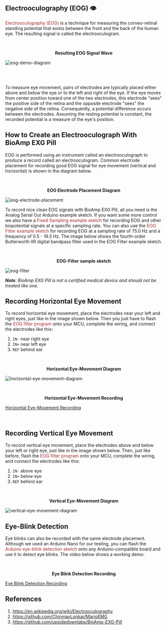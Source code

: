 ## Electrooculography (EOG) &#128065;

   
<a href="https://en.wikipedia.org/wiki/Electrooculography" style="color: brown; text-decoration: none;"> Electrooculography (EOG)</a>
  is a technique for measuring the corneo-retinal standing potential that exists between the front and the back of the human eye. The resulting signal is called the electrooculogram.

  <br>

<p style="text-align: center;"> <b> Resulting EOG Signal Wave </b></p>

![eog-demo-diagram](images/EOG/bioamp-exg-pill-eog-demo.jpg)

<br><br>

To measure eye movement, pairs of electrodes are typically placed either above and below the eye or to the left and right of the eye. If the eye moves from center position toward one of the two electrodes, this electrode "sees" the positive side of the retina and the opposite electrode "sees" the negative side of the retina. Consequently, a potential difference occurs between the electrodes. Assuming the resting potential is constant, the recorded potential is a measure of the eye's position.

## How to Create an Electrooculograph With BioAmp EXG Pill

EOG is performed using an instrument called an electrooculograph to produce a record called an electrooculogram. Common electrode placement for recording good EOG signal for eye movement (vertical and horizontal) is shown in the diagram below.

<br>

<p style="text-align: center;"> <b> EOG Electrode Placement Diagram </b></p>

![eog-electrode-placement](images/EOG/bioamp-exg-pill-eog-electrode-placement.jpg)


To record nice clean EOG signals with BioAmp EXG Pill, all you need is the Analog Serial Out Arduino example sketch. If you want some more control we also have a <a href="https://github.com/upsidedownlabs/BioAmp-EXG-Pill/tree/main/software/FixedSampling" style="color: brown; text-decoration: none;"> Fixed Sampling example sketch</a>
 for recording EOG and other biopotential signals at a specific sampling rate. You can also use the <a href="https://github.com/upsidedownlabs/BioAmp-EXG-Pill/blob/main/software/EOGFilter/EOGFilter.ino" style="color: brown; text-decoration: none;"> EOG Filter example sketch</a>  for recording EOG at a sampling rate of 75.0 Hz and a frequency of 0.5 - 19.5 Hz. The image below shows the fourth-order Butterworth IIR digital bandpass filter used in the EOG Filter example sketch.

<br>

<p style="text-align: center;"> <b> EOG-Filter sample sketch </b></p>

![eog-filter](images/EOG/bioamp-exg-pill-eogfilter.jpg)

_**Note**: BioAmp EXG Pill is not a certified medical device and should not be treated like one._

## Recording Horizontal Eye Movement

To record horizontal eye movement, place the electrodes near your left and right eyes, just like in the image shown below. Then you just have to flash the <a href="https://github.com/upsidedownlabs/BioAmp-EXG-Pill/blob/main/software/EOGFilter/EOGFilter.ino" style="color: brown; text-decoration: none;"> EOG filter program </a>  onto your MCU, complete the wiring, and connect the electrodes like this:

1. `IN-` near right eye
2. `IN+` near left eye
3. `REF` behind ear

<br>

<p style="text-align: center;"> <b> Horizontal Eye-Movement Diagram </b></p>

![horizontal-eye-movement-diagram](images/EOG/bioamp-exg-pill-electrooculography-horizontal.jpg)

<br>

<p style="text-align: center;"> <b> Horizontal Eye-Movement Recording</b></p>

<div class="video-container">

[Horizontal Eye-Movement Recording](https://player.vimeo.com/video/605740636?h=68382bb00a ':include :type=iframe frameborder=0')

</div>

<br>

## Recording Vertical Eye Movement

To record vertical eye movement, place the electrodes above and below your left or right eye, just like in the image shown below. Then, just like before, flash the <a href="https://github.com/upsidedownlabs/BioAmp-EXG-Pill/blob/main/software/EOGFilter/EOGFilter.ino" style="color: brown; text-decoration: none;"> EOG filter program </a> onto your MCU, complete the wiring, and connect the electrodes like this:

1. `IN-` above eye
2. `IN+` below eye
3. `REF` behind ear

<br>

<p style="text-align: center;"> <b> Vertical Eye-Movement Diagram </b></p>

![vertical-eye-movement-diagram](images/EOG/bioamp-exg-pill-electrooculography-vertical.jpg)

## Eye-Blink Detection

Eye blinks can also be recorded with the same electrode placement. Although we used an Arduino Nano for our testing, you can flash the <a href="https://github.com/upsidedownlabs/BioAmp-EXG-Pill/blob/main/software/EyeBlinkDetection/EyeBlinkDetection.ino" style="color: brown; text-decoration: none;"> Arduino eye-blink detection sketch</a>
onto any Arduino-compatible board and use it to detect eye blinks. The video below shows a working demo:

<br>

<p style="text-align: center;"> <b> Eye Blink Detection Recording </b></p>

<div class="video-container">

[Eye Blink Detection Recording](https://player.vimeo.com/video/605736032?h=bf6b7bcb55 ':include :type=iframe frameborder=0')

</div>

## References

1. <a href="https://en.wikipedia.org/wiki/Electrooculography" style="color: brown; text-decoration: none;"> https://en.wikipedia.org/wiki/Electrooculography</a>
2. <a href="https://github.com/ChinmayLonkar/MarioEMG" style="color: brown; text-decoration: none;">https://github.com/ChinmayLonkar/MarioEMG</a>
3. <a href="https://github.com/upsidedownlabs/BioAmp-EXG-Pill" style="color: brown; text-decoration: none;">https://github.com/upsidedownlabs/BioAmp-EXG-Pill</a>
